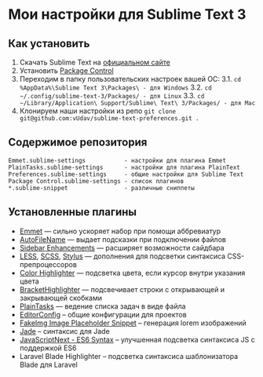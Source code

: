 # Мои настройки для Sublime Text 3

## Как установить

1. Скачать Sublime Text на [официальном сайте](http://www.sublimetext.com/3)
2. Установить [Package Control](https://packagecontrol.io/installation)
3. Переходим в папку пользовательских настроек вашей ОС:
  3.1. ```cd %AppData%\Sublime Text 3\Packages\ - для Windows```
  3.2. ```cd ~/.config/sublime-text-3/Packages/ - для Linux```
  3.3. ```cd ~/Library/Application\ Support/Sublime\ Text\ 3/Packages/ - для Mac```
4. Клонируем наши настройки из репо ```git clone git@github.com:vUdav/sublime-text-preferences.git .```

## Содержимое репозитория

```
Emmet.sublime-settings           - настройки для плагина Emmet
PlainTasks.sublime-settings      - настройки для плагина PlainText
Preferences.sublime-settings     - общие настройки для Sublime Text
Package Control.sublime-settings - список плагинов
*.sublime-snippet                - различные сниппеты
```

## Установленные плагины

* [Emmet](https://packagecontrol.io/packages/Emmet) — сильно ускоряет набор при помощи аббревиатур
* [AutoFileName](https://packagecontrol.io/packages/AutoFileName) — выдает подсказки при подключении файлов
* [Sidebar Enhancements](https://packagecontrol.io/packages/SideBarEnhancements) — расширяет возможности сайдбара
* [LESS](https://packagecontrol.io/packages/LESS), [SCSS](https://packagecontrol.io/packages/SCSS), [Stylus](https://packagecontrol.io/packages/Stylus) — дополнения для подсветки синтаксиса CSS-препроцессоров
* [Color Highlighter](https://packagecontrol.io/packages/Color%20Highlighter) — подсветка цвета, если курсор внутри указания цвета
* [Bracket​Highlighter](https://packagecontrol.io/packages/BracketHighlighter) — подсвечивает строки с открывающей и закрывающей скобками
* [PlainTasks](https://packagecontrol.io/packages/PlainTasks) — ведение списка задач в виде файла
* [EditorConfig](http://editorconfig.org/) – общие конфигурации для проектов
* [FakeImg Image Placeholder Snippet](https://packagecontrol.io/packages/FakeImg%20Image%20Placeholder%20Snippet) – генерация lorem изображений
* [Jade](https://packagecontrol.io/packages/Jade) – синтаксис для Jade
* [JavaScriptNext - ES6 Syntax](https://packagecontrol.io/packages/JavaScriptNext%20-%20ES6%20Syntax) – улучшенная подсветка синтаксиса JS с поддержкой ES6
* Laravel Blade Highlighter – подсветка синтаксиса шаблонизатора Blade для Laravel